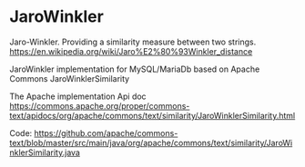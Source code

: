 # JaroWinkler
Jaro-Winkler. Providing a similarity measure between two strings.
https://en.wikipedia.org/wiki/Jaro%E2%80%93Winkler_distance

JaroWinkler implementation for MySQL/MariaDb based on Apache Commons JaroWinklerSimilarity

The Apache implementation 
Api doc
https://commons.apache.org/proper/commons-text/apidocs/org/apache/commons/text/similarity/JaroWinklerSimilarity.html

Code:
https://github.com/apache/commons-text/blob/master/src/main/java/org/apache/commons/text/similarity/JaroWinklerSimilarity.java


